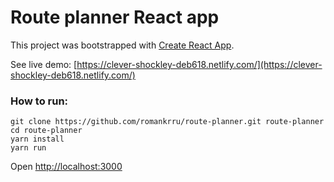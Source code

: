 # Route planner React app
This project was bootstrapped with [Create React App](https://github.com/facebookincubator/create-react-app).

See live demo: [https://clever-shockley-deb618.netlify.com/](https://clever-shockley-deb618.netlify.com/)

### How to run:
```
git clone https://github.com/romankrru/route-planner.git route-planner
cd route-planner
yarn install
yarn run
```
Open [http://localhost:3000](http://localhost:3000)